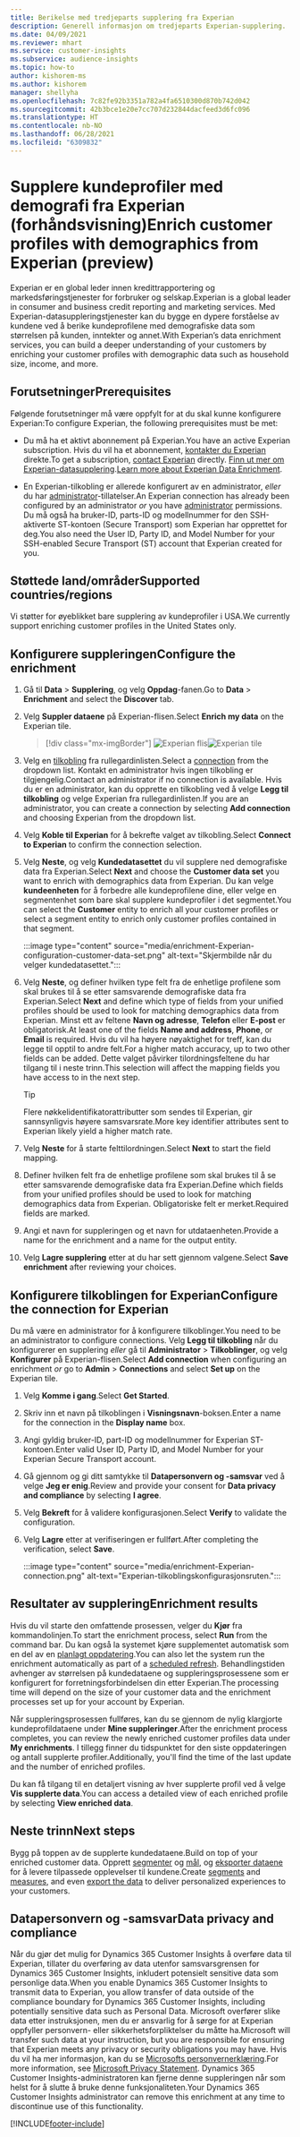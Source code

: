 ```yaml
---
title: Berikelse med tredjeparts supplering fra Experian
description: Generell informasjon om tredjeparts Experian-supplering.
ms.date: 04/09/2021
ms.reviewer: mhart
ms.service: customer-insights
ms.subservice: audience-insights
ms.topic: how-to
author: kishorem-ms
ms.author: kishorem
manager: shellyha
ms.openlocfilehash: 7c82fe92b3351a782a4fa6510300d870b742d042
ms.sourcegitcommit: 42b3bce1e20e7cc707d232844dacfeed3d6fc096
ms.translationtype: HT
ms.contentlocale: nb-NO
ms.lasthandoff: 06/28/2021
ms.locfileid: "6309832"
---
```

# <a name="enrich-customer-profiles-with-demographics-from-experian-preview"></a><span data-ttu-id="95da6-103">Supplere kundeprofiler med demografi fra Experian (forhåndsvisning)</span><span class="sxs-lookup"><span data-stu-id="95da6-103">Enrich customer profiles with demographics from Experian (preview)</span></span>

<span data-ttu-id="95da6-104">Experian er en global leder innen kredittrapportering og markedsføringstjenester for forbruker og selskap.</span><span class="sxs-lookup"><span data-stu-id="95da6-104">Experian is a global leader in consumer and business credit reporting and marketing services.</span></span> <span data-ttu-id="95da6-105">Med Experian-datasuppleringstjenester kan du bygge en dypere forståelse av kundene ved å berike kundeprofilene med demografiske data som størrelsen på kunden, inntekter og annet.</span><span class="sxs-lookup"><span data-stu-id="95da6-105">With Experian’s data enrichment services, you can build a deeper understanding of your customers by enriching your customer profiles with demographic data such as household size, income, and more.</span></span>

## <a name="prerequisites"></a><span data-ttu-id="95da6-106">Forutsetninger</span><span class="sxs-lookup"><span data-stu-id="95da6-106">Prerequisites</span></span>

<span data-ttu-id="95da6-107">Følgende forutsetninger må være oppfylt for at du skal kunne konfigurere Experian:</span><span class="sxs-lookup"><span data-stu-id="95da6-107">To configure Experian, the following prerequisites must be met:</span></span>

- <span data-ttu-id="95da6-108">Du må ha et aktivt abonnement på Experian.</span><span class="sxs-lookup"><span data-stu-id="95da6-108">You have an active Experian subscription.</span></span> <span data-ttu-id="95da6-109">Hvis du vil ha et abonnement, [kontakter du Experian](https://www.experian.com/marketing-services/contact) direkte.</span><span class="sxs-lookup"><span data-stu-id="95da6-109">To get a subscription, [contact Experian](https://www.experian.com/marketing-services/contact) directly.</span></span> <span data-ttu-id="95da6-110">[Finn ut mer om Experian-datasupplering](https://www.experian.com/marketing-services/microsoft?cmpid=ems_web_mci_cdppage).</span><span class="sxs-lookup"><span data-stu-id="95da6-110">[Learn more about Experian Data Enrichment](https://www.experian.com/marketing-services/microsoft?cmpid=ems_web_mci_cdppage).</span></span>

- <span data-ttu-id="95da6-111">En Experian-tilkobling er allerede konfigurert av en administrator, *eller* du har [administrator](permissions.md#administrator)-tillatelser.</span><span class="sxs-lookup"><span data-stu-id="95da6-111">An Experian connection has already been configured by an administrator *or* you have [administrator](permissions.md#administrator) permissions.</span></span> <span data-ttu-id="95da6-112">Du må også ha bruker-ID, parts-ID og modellnummer for den SSH-aktiverte ST-kontoen (Secure Transport) som Experian har opprettet for deg.</span><span class="sxs-lookup"><span data-stu-id="95da6-112">You also need the User ID, Party ID, and Model Number for your SSH-enabled Secure Transport (ST) account that Experian created for you.</span></span>

## <a name="supported-countriesregions"></a><span data-ttu-id="95da6-113">Støttede land/områder</span><span class="sxs-lookup"><span data-stu-id="95da6-113">Supported countries/regions</span></span>

<span data-ttu-id="95da6-114">Vi støtter for øyeblikket bare supplering av kundeprofiler i USA.</span><span class="sxs-lookup"><span data-stu-id="95da6-114">We currently support enriching customer profiles in the United States only.</span></span>

## <a name="configure-the-enrichment"></a><span data-ttu-id="95da6-115">Konfigurere suppleringen</span><span class="sxs-lookup"><span data-stu-id="95da6-115">Configure the enrichment</span></span>

1. <span data-ttu-id="95da6-116">Gå til **Data** > **Supplering**, og velg **Oppdag**-fanen.</span><span class="sxs-lookup"><span data-stu-id="95da6-116">Go to **Data** > **Enrichment** and select the **Discover** tab.</span></span>

1. <span data-ttu-id="95da6-117">Velg **Suppler dataene** på Experian-flisen.</span><span class="sxs-lookup"><span data-stu-id="95da6-117">Select **Enrich my data** on the Experian tile.</span></span>

   > [!div class="mx-imgBorder"]
   > <span data-ttu-id="95da6-118">![Experian flis](media/experian-tile.png "Experian tile")</span><span class="sxs-lookup"><span data-stu-id="95da6-118">![Experian tile](media/experian-tile.png "Experian tile")</span></span>
   > 

1. <span data-ttu-id="95da6-119">Velg en [tilkobling](connections.md) fra rullegardinlisten.</span><span class="sxs-lookup"><span data-stu-id="95da6-119">Select a [connection](connections.md) from the dropdown list.</span></span> <span data-ttu-id="95da6-120">Kontakt en administrator hvis ingen tilkobling er tilgjengelig.</span><span class="sxs-lookup"><span data-stu-id="95da6-120">Contact an administrator if no connection is available.</span></span> <span data-ttu-id="95da6-121">Hvis du er en administrator, kan du opprette en tilkobling ved å velge **Legg til tilkobling** og velge Experian fra rullegardinlisten.</span><span class="sxs-lookup"><span data-stu-id="95da6-121">If you are an administrator, you can create a connection by selecting **Add connection** and choosing Experian from the dropdown list.</span></span> 

1. <span data-ttu-id="95da6-122">Velg **Koble til Experian** for å bekrefte valget av tilkobling.</span><span class="sxs-lookup"><span data-stu-id="95da6-122">Select **Connect to Experian** to confirm the connection selection.</span></span>

1.  <span data-ttu-id="95da6-123">Velg **Neste**, og velg **Kundedatasettet** du vil supplere ned demografiske data fra Experian.</span><span class="sxs-lookup"><span data-stu-id="95da6-123">Select **Next** and choose the **Customer data set** you want to enrich with demographics data from Experian.</span></span> <span data-ttu-id="95da6-124">Du kan velge **kundeenheten** for å forbedre alle kundeprofilene dine, eller velge en segmentenhet som bare skal supplere kundeprofiler i det segmentet.</span><span class="sxs-lookup"><span data-stu-id="95da6-124">You can select the **Customer** entity to enrich all your customer profiles or select a segment entity to enrich only customer profiles contained in that segment.</span></span>

    :::image type="content" source="media/enrichment-Experian-configuration-customer-data-set.png" alt-text="Skjermbilde når du velger kundedatasettet.":::

1. <span data-ttu-id="95da6-126">Velg **Neste**, og definer hvilken type felt fra de enhetlige profilene som skal brukes til å se etter samsvarende demografiske data fra Experian.</span><span class="sxs-lookup"><span data-stu-id="95da6-126">Select **Next** and define which type of fields from your unified profiles should be used to look for matching demographics data from Experian.</span></span> <span data-ttu-id="95da6-127">Minst ett av feltene **Navn og adresse**, **Telefon** eller **E-post** er obligatorisk.</span><span class="sxs-lookup"><span data-stu-id="95da6-127">At least one of the fields **Name and address**, **Phone**, or **Email** is required.</span></span> <span data-ttu-id="95da6-128">Hvis du vil ha høyere nøyaktighet for treff, kan du legge til opptil to andre felt.</span><span class="sxs-lookup"><span data-stu-id="95da6-128">For a higher match accuracy, up to two other fields can be added.</span></span> <span data-ttu-id="95da6-129">Dette valget påvirker tilordningsfeltene du har tilgang til i neste trinn.</span><span class="sxs-lookup"><span data-stu-id="95da6-129">This selection will affect the mapping fields you have access to in the next step.</span></span>

    > [!TIP]
    > <span data-ttu-id="95da6-130">Flere nøkkelidentifikatorattributter som sendes til Experian, gir sannsynligvis høyere samsvarsrate.</span><span class="sxs-lookup"><span data-stu-id="95da6-130">More key identifier attributes sent to Experian likely yield a higher match rate.</span></span>

1. <span data-ttu-id="95da6-131">Velg **Neste** for å starte felttilordningen.</span><span class="sxs-lookup"><span data-stu-id="95da6-131">Select **Next** to start the field mapping.</span></span>

1. <span data-ttu-id="95da6-132">Definer hvilken felt fra de enhetlige profilene som skal brukes til å se etter samsvarende demografiske data fra Experian.</span><span class="sxs-lookup"><span data-stu-id="95da6-132">Define which fields from your unified profiles should be used to look for matching demographics data from Experian.</span></span> <span data-ttu-id="95da6-133">Obligatoriske felt er merket.</span><span class="sxs-lookup"><span data-stu-id="95da6-133">Required fields are marked.</span></span>

1. <span data-ttu-id="95da6-134">Angi et navn for suppleringen og et navn for utdataenheten.</span><span class="sxs-lookup"><span data-stu-id="95da6-134">Provide a name for the enrichment and a name for the output entity.</span></span>

1. <span data-ttu-id="95da6-135">Velg **Lagre supplering** etter at du har sett gjennom valgene.</span><span class="sxs-lookup"><span data-stu-id="95da6-135">Select **Save enrichment** after reviewing your choices.</span></span>

## <a name="configure-the-connection-for-experian"></a><span data-ttu-id="95da6-136">Konfigurere tilkoblingen for Experian</span><span class="sxs-lookup"><span data-stu-id="95da6-136">Configure the connection for Experian</span></span> 

<span data-ttu-id="95da6-137">Du må være en administrator for å konfigurere tilkoblinger.</span><span class="sxs-lookup"><span data-stu-id="95da6-137">You need to be an administrator to configure connections.</span></span> <span data-ttu-id="95da6-138">Velg **Legg til tilkobling** når du konfigurerer en supplering *eller* gå til **Administrator** > **Tilkoblinger**, og velg **Konfigurer** på Experian-flisen.</span><span class="sxs-lookup"><span data-stu-id="95da6-138">Select **Add connection** when configuring an enrichment *or* go to **Admin** > **Connections** and select **Set up** on the Experian tile.</span></span>

1. <span data-ttu-id="95da6-139">Velg **Komme i gang**.</span><span class="sxs-lookup"><span data-stu-id="95da6-139">Select **Get Started**.</span></span>

1. <span data-ttu-id="95da6-140">Skriv inn et navn på tilkoblingen i **Visningsnavn**-boksen.</span><span class="sxs-lookup"><span data-stu-id="95da6-140">Enter a name for the connection in the **Display name** box.</span></span>

1. <span data-ttu-id="95da6-141">Angi gyldig bruker-ID, part-ID og modellnummer for Experian ST-kontoen.</span><span class="sxs-lookup"><span data-stu-id="95da6-141">Enter valid User ID, Party ID, and Model Number for your Experian Secure Transport account.</span></span>

1. <span data-ttu-id="95da6-142">Gå gjennom og gi ditt samtykke til **Datapersonvern og -samsvar** ved å velge **Jeg er enig**.</span><span class="sxs-lookup"><span data-stu-id="95da6-142">Review and provide your consent for **Data privacy and compliance** by selecting **I agree**.</span></span>

1. <span data-ttu-id="95da6-143">Velg **Bekreft** for å validere konfigurasjonen.</span><span class="sxs-lookup"><span data-stu-id="95da6-143">Select **Verify** to validate the configuration.</span></span>

1. <span data-ttu-id="95da6-144">Velg **Lagre** etter at verifiseringen er fullført.</span><span class="sxs-lookup"><span data-stu-id="95da6-144">After completing the verification, select **Save**.</span></span>
   
   :::image type="content" source="media/enrichment-Experian-connection.png" alt-text="Experian-tilkoblingskonfigurasjonsruten.":::

## <a name="enrichment-results"></a><span data-ttu-id="95da6-146">Resultater av supplering</span><span class="sxs-lookup"><span data-stu-id="95da6-146">Enrichment results</span></span>

<span data-ttu-id="95da6-147">Hvis du vil starte den omfattende prosessen, velger du **Kjør** fra kommandolinjen.</span><span class="sxs-lookup"><span data-stu-id="95da6-147">To start the enrichment process, select **Run** from the command bar.</span></span> <span data-ttu-id="95da6-148">Du kan også la systemet kjøre supplementet automatisk som en del av en [planlagt oppdatering](system.md#schedule-tab).</span><span class="sxs-lookup"><span data-stu-id="95da6-148">You can also let the system run the enrichment automatically as part of a [scheduled refresh](system.md#schedule-tab).</span></span> <span data-ttu-id="95da6-149">Behandlingstiden avhenger av størrelsen på kundedataene og suppleringsprosessene som er konfigurert for forretningsforbindelsen din etter Experian.</span><span class="sxs-lookup"><span data-stu-id="95da6-149">The processing time will depend on the size of your customer data and the enrichment processes set up for your account by Experian.</span></span>

<span data-ttu-id="95da6-150">Når suppleringsprosessen fullføres, kan du se gjennom de nylig klargjorte kundeprofildataene under **Mine suppleringer**.</span><span class="sxs-lookup"><span data-stu-id="95da6-150">After the enrichment process completes, you can review the newly enriched customer profiles data under **My enrichments**.</span></span> <span data-ttu-id="95da6-151">I tillegg finner du tidspunktet for den siste oppdateringen og antall supplerte profiler.</span><span class="sxs-lookup"><span data-stu-id="95da6-151">Additionally, you'll find the time of the last update and the number of enriched profiles.</span></span>

<span data-ttu-id="95da6-152">Du kan få tilgang til en detaljert visning av hver supplerte profil ved å velge **Vis supplerte data**.</span><span class="sxs-lookup"><span data-stu-id="95da6-152">You can access a detailed view of each enriched profile by selecting **View enriched data**.</span></span>

## <a name="next-steps"></a><span data-ttu-id="95da6-153">Neste trinn</span><span class="sxs-lookup"><span data-stu-id="95da6-153">Next steps</span></span>

<span data-ttu-id="95da6-154">Bygg på toppen av de supplerte kundedataene.</span><span class="sxs-lookup"><span data-stu-id="95da6-154">Build on top of your enriched customer data.</span></span> <span data-ttu-id="95da6-155">Opprett [segmenter](segments.md) og [mål](measures.md), og [eksporter dataene](export-destinations.md) for å levere tilpassede opplevelser til kundene.</span><span class="sxs-lookup"><span data-stu-id="95da6-155">Create [segments](segments.md) and [measures](measures.md), and even [export the data](export-destinations.md) to deliver personalized experiences to your customers.</span></span>

## <a name="data-privacy-and-compliance"></a><span data-ttu-id="95da6-156">Datapersonvern og -samsvar</span><span class="sxs-lookup"><span data-stu-id="95da6-156">Data privacy and compliance</span></span>

<span data-ttu-id="95da6-157">Når du gjør det mulig for Dynamics 365 Customer Insights å overføre data til Experian, tillater du overføring av data utenfor samsvarsgrensen for Dynamics 365 Customer Insights, inkludert potensielt sensitive data som personlige data.</span><span class="sxs-lookup"><span data-stu-id="95da6-157">When you enable Dynamics 365 Customer Insights to transmit data to Experian, you allow transfer of data outside of the compliance boundary for Dynamics 365 Customer Insights, including potentially sensitive data such as Personal Data.</span></span> <span data-ttu-id="95da6-158">Microsoft overfører slike data etter instruksjonen, men du er ansvarlig for å sørge for at Experian oppfyller personvern- eller sikkerhetsforpliktelser du måtte ha.</span><span class="sxs-lookup"><span data-stu-id="95da6-158">Microsoft will transfer such data at your instruction, but you are responsible for ensuring that Experian meets any privacy or security obligations you may have.</span></span> <span data-ttu-id="95da6-159">Hvis du vil ha mer informasjon, kan du se [Microsofts personvernerklæring](https://go.microsoft.com/fwlink/?linkid=396732).</span><span class="sxs-lookup"><span data-stu-id="95da6-159">For more information, see [Microsoft Privacy Statement](https://go.microsoft.com/fwlink/?linkid=396732).</span></span>
<span data-ttu-id="95da6-160">Dynamics 365 Customer Insights-administratoren kan fjerne denne suppleringen når som helst for å slutte å bruke denne funksjonaliteten.</span><span class="sxs-lookup"><span data-stu-id="95da6-160">Your Dynamics 365 Customer Insights administrator can remove this enrichment at any time to discontinue use of this functionality.</span></span>


[!INCLUDE[footer-include](../includes/footer-banner.md)]
